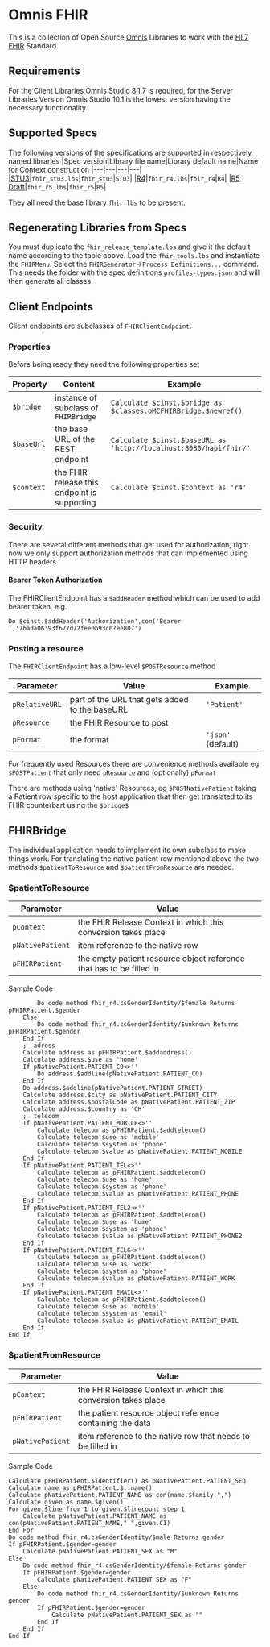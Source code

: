 # Omnis FHIR
This is a collection of Open Source [Omnis][omnis-studio] Libraries to work with the [HL7 FHIR][fhir-spec] Standard.

## Requirements ##
For the Client Libraries Omnis Studio 8.1.7 is required, for the Server Libraries Version Omnis Studio 10.1 is the lowest version having the necessary functionality.

## Supported Specs ##

The following versions of the specifications are supported in respectively named libraries
|Spec version|Library file name|Library default name|Name for Context construction
|---|---|---|---|
|[STU3][stu3-spec]|`fhir_stu3.lbs`|`fhir_stu3`|`STU3`|
|[R4][r4-spec]|`fhir_r4.lbs`|`fhir_r4`|`R4`|
|[R5 Draft][r5-draftspec]|`fhir_r5.lbs`|`fhir_r5`|`R5`|

They all need the base library `fhir.lbs` to be present.

## Regenerating Libraries from Specs

You must duplicate the `fhir_release_template.lbs` and give it the default name according to the table above. Load the `fhir_tools.lbs` and instantiate the `FHIRMenu`. Select the `FHIRGenerator`->`Process Definitions...` command. This needs the folder with the spec definitions `profiles-types.json` and will then generate all classes.

## Client Endpoints

Client endpoints are subclasses of `FHIRClientEndpoint`. 

### Properties

Before being ready they need the following properties set

| Property  | Content  | Example  |
|-----------|--------|----------|
| `$bridge`   | instance of subclass of `FHIRBridge` | `Calculate $cinst.$bridge as $classes.oMCFHIRBridge.$newref()` |
| `$baseUrl`    |  the base URL of the REST endpoint | `Calculate $cinst.$baseURL as 'http://localhost:8080/hapi/fhir/' `|
| `$context` | the FHIR release this endpoint is supporting | `Calculate $cinst.$context as 'r4' `

### Security

There are several different methods that get used for authorization, right now we only support authorization methods that can implemented using HTTP headers.

#### Bearer Token Authorization

The FHIRClientEndpoint has a `$addHeader` method which can be used to add bearer token, e.g.

`Do $cinst.$addHeader('Authorization',con('Bearer ','7bada06393f677d72fee0b93c07ee807')`

### Posting a resource

The `FHIRClientEndpoint` has a low-level `$POSTResource` method

| Parameter  | Value  | Example  |
|-----------|--------|----------|
| `pRelativeURL`   | part of the URL that gets added to the baseURL | `'Patient'` |
| `pResource`    | the FHIR Resource to post | |
| `pFormat` | the format | `'json'` (default)

For frequently used Resources there are convenience methods available eg `$POSTPatient` that only need `pResource` and (optionally) `pFormat` 

There are methods using 'native' Resources, eg `$POSTNativePatient` taking a Patient row specific to the host application that then get translated to its FHIR counterbart using the `$bridge$`

## FHIRBridge

The individual application needs to implement its own subclass to make things work. For translating the native patient row mentioned above the two methods `$patientToResource` and `$patientFromResource` are needed.

### $patientToResource

| Parameter  | Value |
|-----------|--------|
| `pContext`   | the FHIR Release Context in which this conversion takes place |
| `pNativePatient`    | item reference to the native row |
| `pFHIRPatient` | the empty patient resource object reference that has to be filled in | 

Sample Code

```
		Do code method fhir_r4.csGenderIdentity/$female Returns pFHIRPatient.$gender
	Else
		Do code method fhir_r4.csGenderIdentity/$unknown Returns pFHIRPatient.$gender
	End If
	;  adress
	Calculate address as pFHIRPatient.$addaddress()
	Calculate address.$use as 'home'
	If pNativePatient.PATIENT_CO<>''
		Do address.$addline(pNativePatient.PATIENT_CO)
	End If
	Do address.$addline(pNativePatient.PATIENT_STREET)
	Calculate address.$city as pNativePatient.PATIENT_CITY
	Calculate address.$postalCode as pNativePatient.PATIENT_ZIP
	Calculate address.$country as 'CH'
	;  telecom
	If pNativePatient.PATIENT_MOBILE<>''
		Calculate telecom as pFHIRPatient.$addtelecom()
		Calculate telecom.$use as 'mobile'
		Calculate telecom.$system as 'phone'
		Calculate telecom.$value as pNativePatient.PATIENT_MOBILE
	End If
	If pNativePatient.PATIENT_TEL<>''
		Calculate telecom as pFHIRPatient.$addtelecom()
		Calculate telecom.$use as 'home'
		Calculate telecom.$system as 'phone'
		Calculate telecom.$value as pNativePatient.PATIENT_PHONE
	End If
	If pNativePatient.PATIENT_TEL2<>''
		Calculate telecom as pFHIRPatient.$addtelecom()
		Calculate telecom.$use as 'home'
		Calculate telecom.$system as 'phone'
		Calculate telecom.$value as pNativePatient.PATIENT_PHONE2
	End If
	If pNativePatient.PATIENT_TELG<>''
		Calculate telecom as pFHIRPatient.$addtelecom()
		Calculate telecom.$use as 'work'
		Calculate telecom.$system as 'phone'
		Calculate telecom.$value as pNativePatient.PATIENT_WORK
	End If
	If pNativePatient.PATIENT_EMAIL<>''
		Calculate telecom as pFHIRPatient.$addtelecom()
		Calculate telecom.$use as 'mobile'
		Calculate telecom.$system as 'email'
		Calculate telecom.$value as pNativePatient.PATIENT_EMAIL
	End If
End If
```

### $patientFromResource

| Parameter  | Value |
|-----------|--------|
| `pContext`   | the FHIR Release Context in which this conversion takes place |
| `pFHIRPatient` | the patient resource object reference containing the data | 
| `pNativePatient`    | item reference to the native row that needs to be filled in |

Sample Code

```
Calculate pFHIRPatient.$identifier() as pNativePatient.PATIENT_SEQ
Calculate name as pFHIRPatient.$::name()
Calculate pNativePatient.PATIENT_NAME as con(name.$family,",")
Calculate given as name.$given()
For given.$line from 1 to given.$linecount step 1
	Calculate pNativePatient.PATIENT_NAME as con(pNativePatient.PATIENT_NAME," ",given.C1)
End For
Do code method fhir_r4.csGenderIdentity/$male Returns gender
If pFHIRPatient.$gender=gender
	Calculate pNativePatient.PATIENT_SEX as "M"
Else
	Do code method fhir_r4.csGenderIdentity/$female Returns gender
	If pFHIRPatient.$gender=gender
		Calculate pNativePatient.PATIENT_SEX as "F"
	Else
		Do code method fhir_r4.csGenderIdentity/$unknown Returns gender
		If pFHIRPatient.$gender=gender
			Calculate pNativePatient.PATIENT_SEX as ""
		End If
	End If
End If
```

[fhir-spec]: http://www.hl7.org/fhir
[dstu2-spec]: http://hl7.org/fhir/DSTU2/index.html
[stu3-spec]: http://www.hl7.org/fhir
[r4-spec]: http://hl7.org/fhir/R4/index.html
[r5-draftspec]: http://hl7.org/fhir/2020Feb/index.html
[fhirpath-spec]: http://hl7.org/fhirpath/

[omnis-studio]: http://www.omnis.net

